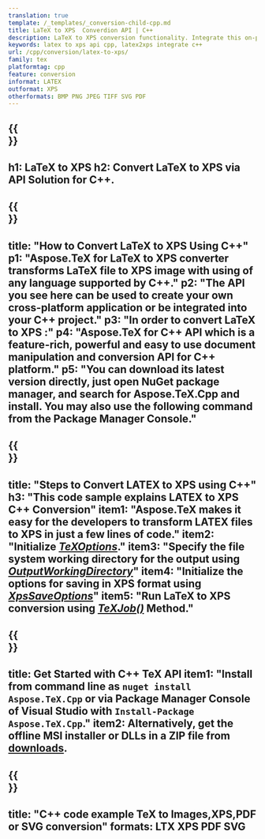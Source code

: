 ```yaml
---
translation: true
template: /_templates/_conversion-child-cpp.md
title: LaTeX to XPS  Converdion API | C++ 
description: LaTeX to XPS conversion functionality. Integrate this on-premise C++ library into your project or use cross-platform applications to convert LaTeX to XPS.
keywords: latex to xps api cpp, latex2xps integrate c++
url: /cpp/conversion/latex-to-xps/
family: tex
platformtag: cpp
feature: conversion
informat: LATEX
outformat: XPS
otherformats: BMP PNG JPEG TIFF SVG PDF
---
```


{{<section banner>}}
---
h1: LaTeX to XPS 
h2: Convert LaTeX to XPS  via API Solution for C++.
---

{{<section overview>}}
---
title: "How to Convert LaTeX to XPS  Using C++"
p1: "Aspose.TeX for LaTeX to XPS converter transforms LaTeX file to XPS  image with using of any language supported by C++."
p2: "The API you see here can be used to create your own cross-platform application or be integrated into your C++ project."
p3: "In order to convert LaTeX to XPS :"
p4: "Aspose.TeX for C++ API which is a feature-rich, powerful and easy to use document manipulation and conversion API for C++ platform."
p5: "You can download its latest version directly, just open NuGet package manager, and search for Aspose.TeX.Cpp and install. You may also use the following command from the Package Manager Console."
---

{{<section feature1>}}
---
title: "Steps to Convert LATEX to XPS  using C++"
h3: "This code sample explains LATEX to XPS  C++ Conversion"
item1: "Aspose.TeX makes it easy for the developers to transform LATEX files to XPS  in just a few lines of code."
item2: "Initialize [*TeXOptions*](https://reference.aspose.com/tex/cpp/class/aspose.te_x.te_x_options)."
item3: "Specify the file system working directory for the output using [*OutputWorkingDirectory*](https://reference.aspose.com/tex/cpp/class/aspose.te_x.te_x_options#aa4f4ea6dab7db5ba1b40800495f16f63)"
item4: "Initialize the options for saving in XPS  format using [*XpsSaveOptions*](https://reference.aspose.com/tex/cpp/class/aspose.te_x.presentation.image.xps_save_options)"
item5: "Run LaTeX to XPS  conversion using [*TeXJob()*](https://reference.aspose.com/tex/cpp/class/aspose.te_x.te_x_job) Method."
---

{{<section feature2>}}
---
title: Get Started with C++ TeX API
item1: "Install from command line as ```nuget install Aspose.TeX.Cpp``` or via Package Manager Console of Visual Studio with ```Install-Package Aspose.TeX.Cpp```."
item2: Alternatively, get the offline MSI installer or DLLs in a ZIP file from [downloads](https://downloads.aspose.com/tex/cpp).
---

{{<section widget>}}
---
title: "C++ code example TeX to Images,XPS,PDF or SVG conversion"
formats: LTX XPS PDF SVG
---